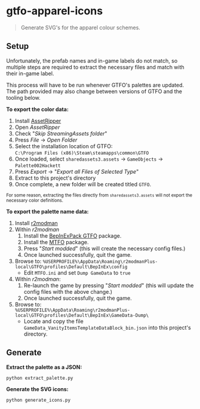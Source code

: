 # gtfo-apparel-icons

> Generate SVG's for the apparel colour schemes.

## Setup

Unfortunately, the prefab names and in-game labels do not match, so multiple steps are required to extract the necessary files and match with their in-game label.

This process will have to be run whenever GTFO's palettes are updated. The path provided may also change between versions of GTFO and the tooling below.

**To export the color data:**

1. Install [AssetRipper](https://github.com/AssetRipper/AssetRipper/releases)
2. Open _AssetRipper_
3. Check "_Skip StreamingAssets folder_"
3. Press _File_ → _Open Folder_
4. Select the installation location of GTFO:  
```C:\Program Files (x86)\Steam\steamapps\common\GTFO```
5. Once loaded, select `sharedassets3.assets` → `GameObjects` → `Palette002Hackett`
7. Press _Export_ → "_Export all Files of Selected Type_"
8. Extract to this project's directory
9. Once complete, a new folder will be created titled `GTFO`.

<small>For some reason, extracting the files directly from `sharedassets3.assets` will not export the necessary color definitions.</small>

**To export the palette name data:**

1. Install [r2modman](https://thunderstore.io/package/ebkr/r2modman/)
2. Within _r2modman_
	1. Install the [BepInExPack GTFO](https://gtfo.thunderstore.io/package/BepInEx/BepInExPack_GTFO/) package.
	2. Install the [MTFO](https://gtfo.thunderstore.io/package/dakkhuza/MTFO/) package.
	3. Press "_Start modded_" (this will create the necessary config files.)
	4. Once launched successfully, quit the game.
3. Browse to:  ```%USERPROFILE%\AppData\Roaming\r2modmanPlus-local\GTFO\profiles\Default\BepInEx\config```
	- Edit `MTFO.ini` and set `Dump GameData` to `true`
4. Within _r2modman_:
	1. Re-launch the game by pressing "_Start modded_" (this will update the config files with the above change.)
	2. Once launched successfully, quit the game.
6. Browse to:  
```%USERPROFILE%\AppData\Roaming\r2modmanPlus-local\GTFO\profiles\Default\BepInEx\GameData-Dump\```
	- Locate and copy the file `GameData_VanityItemsTemplateDataBlock_bin.json` into this project's directory.

## Generate

**Extract the palette as a JSON:**

```sh
python extract_palette.py
```

**Generate the SVG icons:**

```sh
python generate_icons.py
```
